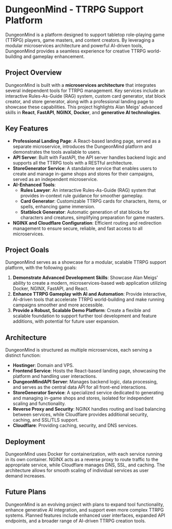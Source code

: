 # DungeonMind - TTRPG Support Platform

DungeonMind is a platform designed to support tabletop role-playing game (TTRPG) players, game masters, and content creators. By leveraging a modular microservices architecture and powerful AI-driven tools, DungeonMind provides a seamless experience for creative TTRPG world-building and gameplay enhancement.

## Project Overview

DungeonMind is built with a **microservices architecture** that integrates several independent tools for TTRPG management. Key services include an interactive Rules-As-Guide (RAG) system, custom card generator, stat block creator, and store generator, along with a professional landing page to showcase these capabilities. This project highlights Alan Meigs' advanced skills in **React**, **FastAPI**, **NGINX**, **Docker**, and **generative AI technologies**.

## Key Features

- **Professional Landing Page**: A React-based landing page, served as a separate microservice, introduces the DungeonMind platform and demonstrates the tools available to users.
- **API Server**: Built with FastAPI, the API server handles backend logic and supports all the TTRPG tools with a RESTful architecture.
- **StoreGenerator Service**: A standalone service that enables users to create and manage in-game shops and stores for their campaigns, served as an independent microservice.
- **AI-Enhanced Tools**:
   - **Rules Lawyer**: An interactive Rules-As-Guide (RAG) system that provides in-context rule guidance for smoother gameplay.
   - **Card Generator**: Customizable TTRPG cards for characters, items, or spells, enhancing game immersion.
   - **Statblock Generator**: Automatic generation of stat blocks for characters and creatures, simplifying preparation for game masters.
- **NGINX and Cloudflare Configuration**: Efficient routing and redirection management to ensure secure, reliable, and fast access to all microservices.

## Project Goals

DungeonMind serves as a showcase for a modular, scalable TTRPG support platform, with the following goals:

1. **Demonstrate Advanced Development Skills**: Showcase Alan Meigs' ability to create a modern, microservices-based web application utilizing Docker, NGINX, FastAPI, and React.
2. **Enhance TTRPG Gameplay with AI and Automation**: Provide interactive, AI-driven tools that accelerate TTRPG world-building and make running campaigns smoother and more accessible.
3. **Provide a Robust, Scalable Demo Platform**: Create a flexible and scalable foundation to support further tool development and feature additions, with potential for future user expansion.

## Architecture

DungeonMind is structured as multiple microservices, each serving a distinct function:

- **Hostinger**: Domain and VPS.
- **Frontend Service**: Hosts the React-based landing page, showcasing the platform and handling user interactions.
- **DungeonMindAPI Server**: Manages backend logic, data processing, and serves as the central data API for all front-end interactions.
- **StoreGenerator Service**: A specialized service dedicated to generating and managing in-game shops and stores, isolated for independent scaling and functionality.
- **Reverse Proxy and Security**: NGINX handles routing and load balancing between services, while Cloudflare provides additional security, caching, and SSL/TLS support.
- **Cloudflare**: Providing caching, security, and DNS services.

## Deployment

DungeonMind uses Docker for containerization, with each service running in its own container. NGINX acts as a reverse proxy to route traffic to the appropriate service, while Cloudflare manages DNS, SSL, and caching. The architecture allows for smooth scaling of individual services as user demand increases.

## Future Plans

DungeonMind is an evolving project with plans to expand tool functionality, enhance generative AI integration, and support even more complex TTRPG systems. Planned features include enhanced user interfaces, expanded API endpoints, and a broader range of AI-driven TTRPG creation tools.

